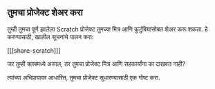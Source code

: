 ## तुमचा प्रोजेक्ट शेअर करा

तुम्ही तुमचा पूर्ण झालेला Scratch प्रोजेक्ट तुमच्या मित्र आणि कुटुंबियांसोबत शेअर करू शकता. हे करण्यासाठी, खालील सूचनांचे पालन करा:

[[[share-scratch]]]

जर तुम्ही क्लबमध्ये असाल, तर तुमचा प्रोजेक्ट मित्र आणि सहकार्यांना का दाखवत नाही?

त्यांच्या अभिप्रायावर आधारित, तुमचा प्रोजेक्ट सुधारण्यासाठी एक गोष्ट करा.
